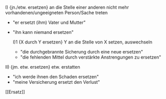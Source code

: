 I) {jn./etw. ersetzen}  an die Stelle einer anderen nicht mehr vorhandenen/ungeeigneten Person/Sache treten
-   "er ersetzt (ihm) Vater und Mutter"
-   "ihn kann niemand ersetzen"

	I)1 {X durch Y ersetzen}  Y an die Stelle von X setzen, auswechseln
	-   "die durchgebrannte Sicherung durch eine neue ersetzen"
	-   "die fehlenden Mittel durch verstärkte Anstrengungen zu ersetzen"

II) {jm. etw. ersetzen}  etw. erstatten
-   "ich werde ihnen den Schaden ersetzen"
-   "meine Versicherung ersetzt den Verlust"

[[Ersatz]]